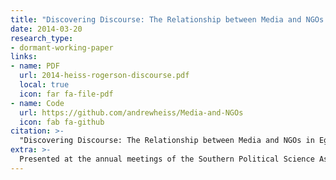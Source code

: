 ```yaml
---
title: "Discovering Discourse: The Relationship between Media and NGOs in Egypt between 2011–13"
date: 2014-03-20
research_type:
- dormant-working-paper
links:
- name: PDF
  url: 2014-heiss-rogerson-discourse.pdf
  local: true
  icon: far fa-file-pdf
- name: Code
  url: https://github.com/andrewheiss/Media-and-NGOs
  icon: fab fa-github
citation: >-
  "Discovering Discourse: The Relationship between Media and NGOs in Egypt between 2011–13" (with Ken Rogerson, Duke University)
extra: >-
  Presented at the annual meetings of the Southern Political Science Association (SPSA), New Orleans, LA, January 2014; and the International Studies Association (ISA), Toronto, Canada, March 2014
---
```



